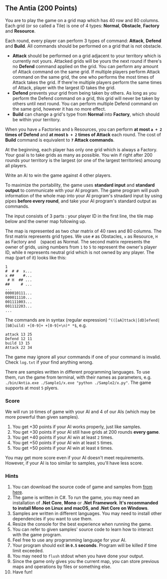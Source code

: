 ## The Antia (200 Points)

You are to play the game on a grid map which has 40 row and 80 columns. Each grid (or so called a Tile) is one of 4 types: **Normal**, **Obstacle**, **Factory** and **Resource**.

Each round, every player can perform 3 types of command: **Attack**, **Defend** and **Build**. All commands should be performed on a grid that is not obstacle.
* **Attack** should be performed on a grid adjacent to your territory which is currently not yours. Attacked grids will be yours the next round if there's no **Defend** command applied on the grid. You can perform any amount of Attack command on the same grid. If multiple players perform Attack command on the same grid, the one who performs the most times of Attack takes the grid. If there're multiple players perform the same times of Attack, player with the largest ID takes the grid.
* **Defend** prevents your grid from being taken by others. As long as you perform the Defend command on a grid, this grid will never be taken by others until next round. You can perform multiple Defend command on the same grid, however it has no more effect.
* **Build** can change a grid's type from **Normal** into **Factory**, which should be within your territory.

When you have `a` Factories and `b` Resources, you can perform **at most `a + 2` times of Defend** and **at most `b + 2` times of Attack** each round. The cost of **Build** command is equivalent to **`7` Attack commands**.

At the beginning, each player has only one grid which is always a Factory. Your goal is to take grids as many as possible. You win if right after 200 rounds your territory is the largest (or one of the largest territories) amoung all players.

Write an AI to win the game against 4 other players.

To maximize the portability, the game uses **standard input** and **standard output** to communicate with your AI program. The game program will push information of the whole map into your AI program's stnadard input by using pipes **before every round**, and take your AI program's standard output as commands.

The input consists of 3 parts : your player ID in the first line, the tile map below and the owner map following up.

The map is represented as two char matrix of 40 raws and 80 columns. The first matrix represents grid types. We use `#` as Obstacles, `x` as Resource, `H` as Factory and ` ` (space) as Normal. The second matrix represents the owner of grids, using numbers from `1` to `5` to represent the owner's player ID, while `0` represents neutral grid which is not owned by any player. The map (part of it) looks like this:
```
1
#  # #  x...
x ##    #...
 # H  ## ...
##     # ...
...
000010111...
000011110...
001111003...
001112203...
...
```

The commands are in syntax (regular expression) `^(([aA]ttack|[dD]efend|[bB]uild) +[0-9]+ +[0-9]+\n)* *$`, e.g.
```
attack 13 25
Defend 12 11
build 13 15
Attack 22 34
```
The game may ignore all your commands if one of your command is invalid. Check `log.txt` if your find anything wrong.

There are samples written in different programming languages. To use them, run the game from terminal, with their names as parameters, e.g. `./bin/Antia.exe ./Sample1/x.exe "python ./Sample2/x.py"`. The game supports at most `5` plyers.

### Score

We will run `10` times of game with your AI and 4 of our AIs (which may be more powerful than given samples).

1. You get +30 points if your AI works properly, just like samples.
2. You get +30 points if your AI still have grids at 200 rounds **every game**.
3. You get +40 points if your AI win at least `2` times.
4. You get +50 points if your AI win at least `5` times.
5. You get +50 points if your AI win at least `8` times.

You may get more score even if your AI doesn't meet requirements.  
However, if your AI is too similar to samples, you'll have less score.

### Hints
1. You can download the source code of game and samples from [from here](https://github.com/DragoonKiller/GameAntia).
2. The game is written in C#. To run the game, you may need an installation of **.Net Core**, **Mono** or **.Net Framework**. **It's recommanded to install Mono on Linux and macOS, and .Net Core on Windows**.
3. Samples are written in different languages. You may need to install other dependencies if you want to use them.
4. Resize the console for the best experience when running the game.
5. You can refer to given samples' source code to learn how to interact with the game program.
6. Feel free to use any programming language for your AI.
7. Your program should exit **in `0.5` seconds**. Program will be killed if time limit exceeded.
8. You may need to `flush` stdout when you have done your output.
9. Since the game only gives you the current map, you can store previous maps and operations by files or something else.
10. Have fun!
